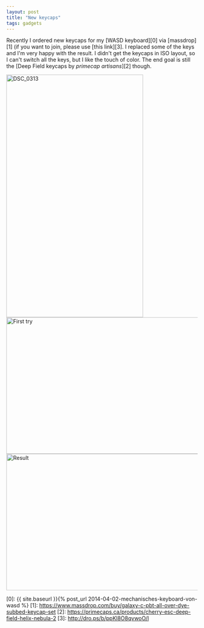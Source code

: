 ```yaml
---
layout: post
title: "New keycaps"
tags: gadgets
---
```


Recently I ordered new keycaps for my [WASD keyboard][0] via [massdrop][1] (if you want to join, please use [this link][3]. I replaced some of the keys and I'm very happy with the result. I didn't get the keycaps in ISO layout, so I can't switch all the keys, but I like the touch of color. The end goal is still the [Deep Field keycaps by *primecap artisans*][2] though.

<a data-flickr-embed="true"  href="https://www.flickr.com/photos/cringe/28486774248/in/dateposted/" title="DSC_0313"><img src="https://farm1.staticflickr.com/944/28486774248_7c6c8a35c8_z.jpg" width="360" height="640" alt="DSC_0313"></a><script async src="//embedr.flickr.com/assets/client-code.js" charset="utf-8"></script>
<a data-flickr-embed="true"  href="https://www.flickr.com/photos/cringe/42361019232/in/dateposted/" title="First try"><img src="https://farm1.staticflickr.com/902/42361019232_fc55a589b3_z.jpg" width="640" height="360" alt="First try"></a><script async src="//embedr.flickr.com/assets/client-code.js" charset="utf-8"></script>
<a data-flickr-embed="true"  href="https://www.flickr.com/photos/cringe/42361017742/in/dateposted/" title="Result"><img src="https://farm2.staticflickr.com/1758/42361017742_1fffd96fe3_z.jpg" width="640" height="360" alt="Result"></a><script async src="//embedr.flickr.com/assets/client-code.js" charset="utf-8"></script>

[0]: {{ site.baseurl }}{% post_url 2014-04-02-mechanisches-keyboard-von-wasd %}
[1]: https://www.massdrop.com/buy/galaxy-c-pbt-all-over-dye-subbed-keycap-set
[2]: https://primecaps.ca/products/cherry-esc-deep-field-helix-nebula-2
[3]: http://dro.ps/b/ppKl8O8qvwoO/l
